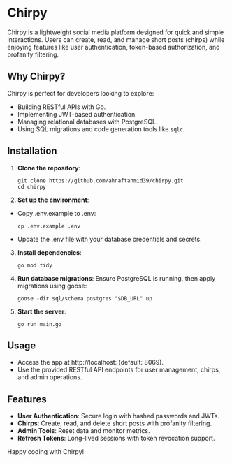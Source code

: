 # Chirpy

Chirpy is a lightweight social media platform designed for quick and simple interactions. Users can create, read, and manage short posts (chirps) while enjoying features like user authentication, token-based authorization, and profanity filtering.

## Why Chirpy?

Chirpy is perfect for developers looking to explore:
- Building RESTful APIs with Go.
- Implementing JWT-based authentication.
- Managing relational databases with PostgreSQL.
- Using SQL migrations and code generation tools like `sqlc`.

## Installation

1. **Clone the repository**:
   ```shell
   git clone https://github.com/ahnaftahmid39/chirpy.git
   cd chirpy
   ```

2. **Set up the environment**:

  - Copy .env.example to .env:
    ```shell
    cp .env.example .env
    ```
  - Update the .env file with your database credentials and secrets.

3. **Install dependencies**:
    ```shell
    go mod tidy
    ```

4. **Run database migrations**:
Ensure PostgreSQL is running, then apply migrations using goose:
    ```shell
    goose -dir sql/schema postgres "$DB_URL" up
    ```

5. **Start the server**:
    ```shell
    go run main.go
    ```
## Usage
- Access the app at http://localhost:<PORT> (default: 8069).
- Use the provided RESTful API endpoints for user management, chirps, and admin operations.

## Features
- **User Authentication**: Secure login with hashed passwords and JWTs.
- **Chirps**: Create, read, and delete short posts with profanity filtering.
- **Admin Tools**: Reset data and monitor metrics.
- **Refresh Tokens**: Long-lived sessions with token revocation support.

Happy coding with Chirpy!

